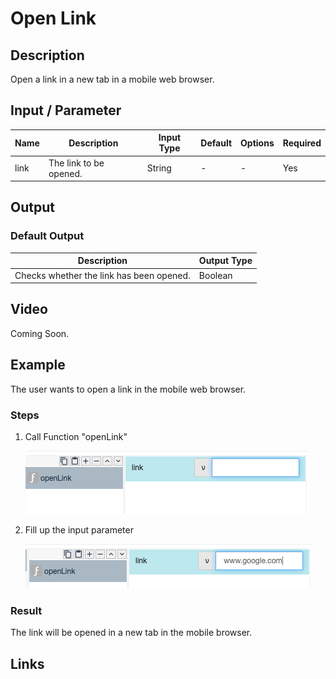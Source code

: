 # Open Link

## Description

Open a link in a new tab in a mobile web browser.

## Input / Parameter

| Name | Description | Input Type | Default | Options | Required |
| ------ | ------ | ------ | ------ | ------ | ------ |
| link | The link to be opened. | String | - | - | Yes |

## Output

### Default Output

| Description | Output Type |
| ------ | ------ |
| Checks whether the link has been opened. | Boolean |

## Video

Coming Soon.

## Example

The user wants to open a link in the mobile web browser.

### Steps

1. Call Function "openLink"

     ![](../../../../document/function/App/openlink/openLink-Step-1.png?raw=true)

2. Fill up the input parameter

	![](../../../../document/function/App/openlink/openLink-Step-2.png?raw=true)

### Result

The link will be opened in a new tab in the mobile browser.

## Links
